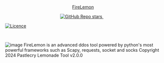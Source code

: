 <p align='center'>
   <a href="#">
     FireLemon
</p>

<p align='center'>
 <a
  <a href="#">
  <img alt="GitHub Repo stars" src="https://img.shields.io/github/stars/Pastlecry/FireLemon-README.md-Profile?style=for-the-badge">
</a>&nbsp;&nbsp;
</p>

[![Licence](https://img.shields.io/github/license/Pastlecry/FireLemon?style=for-the-badge)](./LICENSE)

<br />

![image](https://github.com/Pastlecry/FireLemon/assets/93829550/24980aec-99b4-4ef1-8978-8b66acc07d90)
FireLemon is an advanced ddos tool powered by python's most powerful frameworks such as Scapy, requests, socket and socks
Copyright 2024 Pastlecry 
Lemonade Tool v2.0.0

